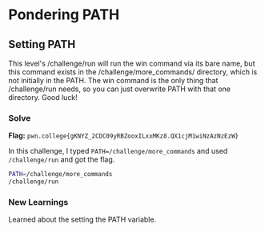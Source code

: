 # Pondering PATH

## Setting PATH
This level's /challenge/run will run the win command via its bare name, but this command exists in the /challenge/more_commands/ directory, which is not initially in the PATH. The win command is the only thing that /challenge/run needs, so you can just overwrite PATH with that one directory. Good luck!

### Solve
**Flag:** `pwn.college{gKNYZ_2CDC09yRBZooxILxxMKz8.QX1cjM1wiNzAzNzEzW}`

In this challenge, I typed ```PATH=/challenge/more_commands``` and used ```/challenge/run``` and got the flag.

```bash
PATH=/challenge/more_commands
/challenge/run
```

### New Learnings
Learned about the setting the PATH variable.
